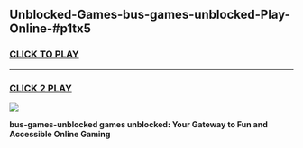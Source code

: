 
## Unblocked-Games-bus-games-unblocked-Play-Online-#p1tx5
<h3>
<a href="https://premium.freeplayer.one?title=bus-games-unblocked&ref=27F">CLICK TO PLAY</a></h3>
<hr>

<h3>
<a href="https://premium.freeplayer.one?title=bus-games-unblocked&ref=27F">CLICK 2 PLAY</a>
  
</h3>

<a href="https://premium.freeplayer.one?title=bus-games-unblocked&ref=27F"><img src="https://clearcache.store/games.png"></a>


**bus-games-unblocked games unblocked: Your Gateway to Fun and Accessible Online Gaming**
